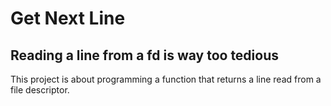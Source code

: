# Get Next Line
## Reading a line from a fd is way too tedious

This project is about programming a function that returns a line
read from a file descriptor.
